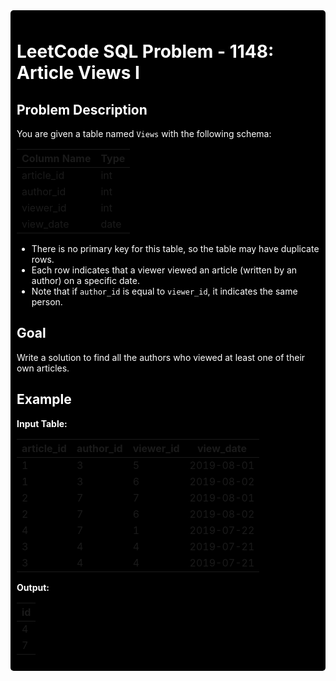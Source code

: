 <div style="background-color: black; color: white; padding: 10px; border-radius: 5px;">

# LeetCode SQL Problem - 1148: Article Views I

## Problem Description

You are given a table named `Views` with the following schema:

| Column Name | Type    |
|-------------|---------|
| article_id  | int     |
| author_id   | int     |
| viewer_id   | int     |
| view_date   | date    |

- There is no primary key for this table, so the table may have duplicate rows.
- Each row indicates that a viewer viewed an article (written by an author) on a specific date.
- Note that if `author_id` is equal to `viewer_id`, it indicates the same person.

## Goal

Write a solution to find all the authors who viewed at least one of their own articles.

## Example

**Input Table:**

| article_id | author_id | viewer_id | view_date  |
|------------|-----------|-----------|------------|
| 1          | 3         | 5         | 2019-08-01 |
| 1          | 3         | 6         | 2019-08-02 |
| 2          | 7         | 7         | 2019-08-01 |
| 2          | 7         | 6         | 2019-08-02 |
| 4          | 7         | 1         | 2019-07-22 |
| 3          | 4         | 4         | 2019-07-21 |
| 3          | 4         | 4         | 2019-07-21 |

**Output:**

| id   |
|------|
| 4    |
| 7    |

</div>
